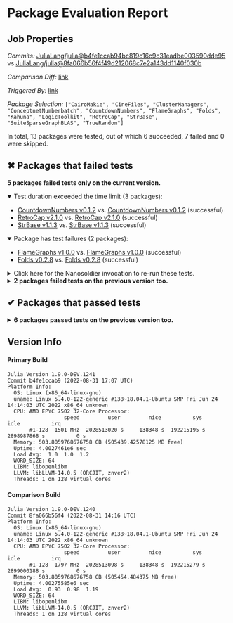 # Package Evaluation Report

## Job Properties

*Commits:* [JuliaLang/julia@b4fe1ccab94bc819c16c9c31eadbe003590dde95](https://github.com/JuliaLang/julia/commit/b4fe1ccab94bc819c16c9c31eadbe003590dde95) vs [JuliaLang/julia@8fa066b56f4f49d212068c7e2a143dd1140f030b](https://github.com/JuliaLang/julia/commit/8fa066b56f4f49d212068c7e2a143dd1140f030b)

*Comparison Diff:* [link](https://github.com/JuliaLang/julia/compare/8fa066b56f4f49d212068c7e2a143dd1140f030b..b4fe1ccab94bc819c16c9c31eadbe003590dde95)

*Triggered By:* [link](https://github.com/JuliaLang/julia/pull/46526#issuecomment-1233209301)

*Package Selection:* `["CairoMakie", "CineFiles", "ClusterManagers", "ConceptnetNumberbatch", "CountdownNumbers", "FlameGraphs", "Folds", "Kahuna", "LogicToolkit", "RetroCap", "StrBase", "SuiteSparseGraphBLAS", "TrueRandom"]`

In total, 13 packages were tested, out of which 6 succeeded, 7 failed and 0 were skipped.


## ✖ Packages that failed tests

**5 packages failed tests only on the current version.**

<details open><summary>Test duration exceeded the time limit (3 packages):</summary>
<p>


- [CountdownNumbers v0.1.2](https://s3.amazonaws.com/julialang-reports/nanosoldier/pkgeval/by_hash/b4fe1cc_vs_8fa066b/CountdownNumbers.primary.log) vs. [CountdownNumbers v0.1.2](https://s3.amazonaws.com/julialang-reports/nanosoldier/pkgeval/by_hash/b4fe1cc_vs_8fa066b/CountdownNumbers.against.log) (successful)
- [RetroCap v2.1.0](https://s3.amazonaws.com/julialang-reports/nanosoldier/pkgeval/by_hash/b4fe1cc_vs_8fa066b/RetroCap.primary.log) vs. [RetroCap v2.1.0](https://s3.amazonaws.com/julialang-reports/nanosoldier/pkgeval/by_hash/b4fe1cc_vs_8fa066b/RetroCap.against.log) (successful)
- [StrBase v1.1.3](https://s3.amazonaws.com/julialang-reports/nanosoldier/pkgeval/by_hash/b4fe1cc_vs_8fa066b/StrBase.primary.log) vs. [StrBase v1.1.3](https://s3.amazonaws.com/julialang-reports/nanosoldier/pkgeval/by_hash/b4fe1cc_vs_8fa066b/StrBase.against.log) (successful)

</p>
</details>

<details open><summary>Package has test failures (2 packages):</summary>
<p>


- [FlameGraphs v1.0.0](https://s3.amazonaws.com/julialang-reports/nanosoldier/pkgeval/by_hash/b4fe1cc_vs_8fa066b/FlameGraphs.primary.log) vs. [FlameGraphs v1.0.0](https://s3.amazonaws.com/julialang-reports/nanosoldier/pkgeval/by_hash/b4fe1cc_vs_8fa066b/FlameGraphs.against.log) (successful)
- [Folds v0.2.8](https://s3.amazonaws.com/julialang-reports/nanosoldier/pkgeval/by_hash/b4fe1cc_vs_8fa066b/Folds.primary.log) vs. [Folds v0.2.8](https://s3.amazonaws.com/julialang-reports/nanosoldier/pkgeval/by_hash/b4fe1cc_vs_8fa066b/Folds.against.log) (successful)

</p>
</details>

<details><summary>Click here for the Nanosoldier invocation to re-run these tests.</summary>
<p>

```
@nanosoldier `runtests(["CountdownNumbers", "FlameGraphs", "Folds", "RetroCap", "StrBase"], vs = ":master")`
```

</p>
</details>


<details><summary><strong>2 packages failed tests on the previous version too.</strong></summary>
<p>

<details open><summary>Test duration exceeded the time limit (2 packages):</summary>
<p>


- [CairoMakie v0.8.13](https://s3.amazonaws.com/julialang-reports/nanosoldier/pkgeval/by_hash/b4fe1cc_vs_8fa066b/CairoMakie.primary.log)
- [SuiteSparseGraphBLAS v0.7.2](https://s3.amazonaws.com/julialang-reports/nanosoldier/pkgeval/by_hash/b4fe1cc_vs_8fa066b/SuiteSparseGraphBLAS.primary.log)

</p>
</details>

</p>
</details>


## ✔ Packages that passed tests

<details><summary><strong>6 packages passed tests on the previous version too.</strong></summary>
<p>

- [CineFiles v0.2.0](https://s3.amazonaws.com/julialang-reports/nanosoldier/pkgeval/by_hash/b4fe1cc_vs_8fa066b/CineFiles.primary.log)
- [ClusterManagers v0.4.3](https://s3.amazonaws.com/julialang-reports/nanosoldier/pkgeval/by_hash/b4fe1cc_vs_8fa066b/ClusterManagers.primary.log)
- [ConceptnetNumberbatch v0.1.6](https://s3.amazonaws.com/julialang-reports/nanosoldier/pkgeval/by_hash/b4fe1cc_vs_8fa066b/ConceptnetNumberbatch.primary.log)
- [Kahuna v0.1.0](https://s3.amazonaws.com/julialang-reports/nanosoldier/pkgeval/by_hash/b4fe1cc_vs_8fa066b/Kahuna.primary.log)
- [LogicToolkit v0.1.0](https://s3.amazonaws.com/julialang-reports/nanosoldier/pkgeval/by_hash/b4fe1cc_vs_8fa066b/LogicToolkit.primary.log)
- [TrueRandom v0.1.1](https://s3.amazonaws.com/julialang-reports/nanosoldier/pkgeval/by_hash/b4fe1cc_vs_8fa066b/TrueRandom.primary.log)

</p>
</details>


## Version Info

#### Primary Build

```
Julia Version 1.9.0-DEV.1241
Commit b4fe1ccab9 (2022-08-31 17:07 UTC)
Platform Info:
  OS: Linux (x86_64-linux-gnu)
  uname: Linux 5.4.0-122-generic #138~18.04.1-Ubuntu SMP Fri Jun 24 14:14:03 UTC 2022 x86_64 unknown
  CPU: AMD EPYC 7502 32-Core Processor: 
                  speed         user         nice          sys         idle          irq
       #1-128  1501 MHz  2028513020 s     138348 s  192215195 s  2898987868 s          0 s
  Memory: 503.8059768676758 GB (505439.42578125 MB free)
  Uptime: 4.0027461e6 sec
  Load Avg:  1.0  1.0  1.2
  WORD_SIZE: 64
  LIBM: libopenlibm
  LLVM: libLLVM-14.0.5 (ORCJIT, znver2)
  Threads: 1 on 128 virtual cores

```

#### Comparison Build

```
Julia Version 1.9.0-DEV.1240
Commit 8fa066b56f4 (2022-08-31 14:16 UTC)
Platform Info:
  OS: Linux (x86_64-linux-gnu)
  uname: Linux 5.4.0-122-generic #138~18.04.1-Ubuntu SMP Fri Jun 24 14:14:03 UTC 2022 x86_64 unknown
  CPU: AMD EPYC 7502 32-Core Processor: 
                  speed         user         nice          sys         idle          irq
       #1-128  1797 MHz  2028513098 s     138348 s  192215279 s  2899000188 s          0 s
  Memory: 503.8059768676758 GB (505454.484375 MB free)
  Uptime: 4.00275585e6 sec
  Load Avg:  0.93  0.98  1.19
  WORD_SIZE: 64
  LIBM: libopenlibm
  LLVM: libLLVM-14.0.5 (ORCJIT, znver2)
  Threads: 1 on 128 virtual cores

```
<!-- Generated on 2022-09-01T00:54:20.006 -->
